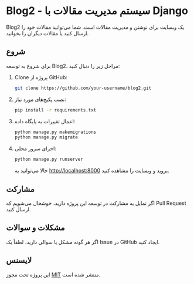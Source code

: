 # Blog2 - سیستم مدیریت مقالات با Django

Blog2 یک وبسایت  برای نوشتن و مدیریت مقالات است. شما می‌توانید مقالات خود را ارسال کنید یا مقالات دیگران را بخوانید.

## شروع

برای شروع به توسعه  Blog2، مراحل زیر را دنبال کنید:

1. Clone پروژه از GitHub:

    ```bash
    git clone https://github.com/your-username/blog2.git
    ```

2. نصب پکیج‌های مورد نیاز:

    ```bash
    pip install -r requirements.txt
    ```

3. اعمال تغییرات به پایگاه داده:

    ```bash
    python manage.py makemigrations
    python manage.py migrate
    ```

4. اجرای سرور محلی:

    ```bash
    python manage.py runserver
    ```

    حالا می‌توانید به [http://localhost:8000](http://localhost:8000) بروید و وبسایت را مشاهده کنید.

## مشارکت

اگر تمایل به مشارکت در توسعه این پروژه دارید، خوشحال می‌شویم که Pull Request ارسال کنید.

## مشکلات و سوالات

اگر هر گونه مشکل یا سوالی دارید، لطفاً یک Issue در GitHub ایجاد کنید.

## لایسنس

این پروژه تحت مجوز [MIT](LICENSE) منتشر شده است.
